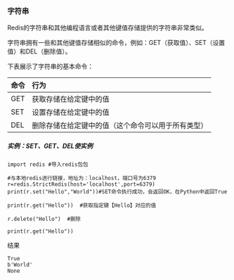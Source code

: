### 字符串

Redis的字符串和其他编程语言或者其他键值存储提供的字符串非常类似。

字符串拥有一些和其他键值存储相似的命令，例如：GET（获取值）、SET（设置值）和DEL（删除值）。

下表展示了字符串的基本命令：

| 命令 | 行为 |
| :--- | :--- |
| GET | 获取存储在给定键中的值 |
| SET | 设置存储在给定键中的值 |
| DEL | 删除存储在给定键中的值（这个命令可以用于所有类型） |

##### 实例：SET、GET、DEL使实例

```
import redis #导入redis包包

#与本地redis进行链接，地址为：localhost，端口号为6379
r=redis.StrictRedis(host='localhost',port=6379)
print(r.set("Hello","World"))#SET命令执行成功，会返回OK，在Python中返回True

print(r.get("Hello"))  #获取指定键【Hello】对应的值

r.delete("Hello")  #删除

print(r.get("Hello"))
```

结果

```
True
b'World'
None
```

 

